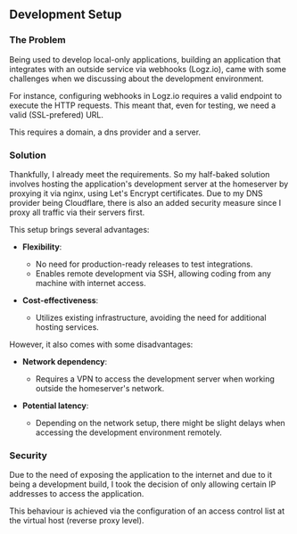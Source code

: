 ## Development Setup


### The Problem

Being used to develop local-only applications, building an application that integrates with an outside service via webhooks (Logz.io), came with some challenges when we discussing about the development environment. 

For instance, configuring webhooks in Logz.io requires a valid endpoint to execute the HTTP requests. This meant that, even for testing, we need a valid (SSL-prefered) URL.

This requires a domain, a dns provider and a server.

### Solution

Thankfully, I already meet the requirements. So my half-baked solution involves hosting the application's development server at the homeserver by proxying it via nginx, using Let's Encrypt certificates. Due to my DNS provider being Cloudflare, there is also an added security measure since I proxy all traffic via their servers first.

This setup brings several advantages:

+ **Flexibility**:  
    - No need for production-ready releases to test integrations.  
    - Enables remote development via SSH, allowing coding from any machine with internet access.  

+ **Cost-effectiveness**:  
    - Utilizes existing infrastructure, avoiding the need for additional hosting services.  

However, it also comes with some disadvantages:

+ **Network dependency**:  
    - Requires a VPN to access the development server when working outside the homeserver's network.  

+ **Potential latency**:  
    - Depending on the network setup, there might be slight delays when accessing the development environment remotely.  

### Security

Due to the need of exposing the application to the internet and due to it being a development build, I took the decision of only allowing certain IP addresses to access the application.

This behaviour is achieved via the configuration of an access control list at the virtual host (reverse proxy level).